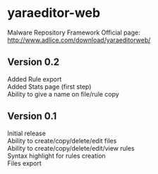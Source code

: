 yaraeditor-web
============

Malware Repository Framework
Official page: http://www.adlice.com/download/yaraeditorweb/

## Version 0.2
Added Rule export  
Added Stats page (first step)  
Ability to give a name on file/rule copy  


## Version 0.1
Initial release  
Ability to create/copy/delete/edit files  
Ability to create/copy/delete/edit/view rules  
Syntax highlight for rules creation  
Files export  
